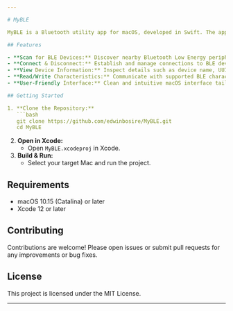 ```yaml
---

# MyBLE

MyBLE is a Bluetooth utility app for macOS, developed in Swift. The application is designed to help users interact with and manage Bluetooth Low Energy (BLE) devices directly from their Mac.

## Features

- **Scan for BLE Devices:** Discover nearby Bluetooth Low Energy peripherals.
- **Connect & Disconnect:** Establish and manage connections to BLE devices.
- **View Device Information:** Inspect details such as device name, UUID, and available services.
- **Read/Write Characteristics:** Communicate with supported BLE characteristics for compatible devices.
- **User-Friendly Interface:** Clean and intuitive macOS interface tailored for quick and easy Bluetooth management.

## Getting Started

1. **Clone the Repository:**
   ```bash
   git clone https://github.com/edwinbosire/MyBLE.git
   cd MyBLE
   ```
2. **Open in Xcode:**
   - Open `MyBLE.xcodeproj` in Xcode.
3. **Build & Run:**
   - Select your target Mac and run the project.

## Requirements

- macOS 10.15 (Catalina) or later
- Xcode 12 or later

## Contributing

Contributions are welcome! Please open issues or submit pull requests for any improvements or bug fixes.

## License

This project is licensed under the MIT License.

---
```


